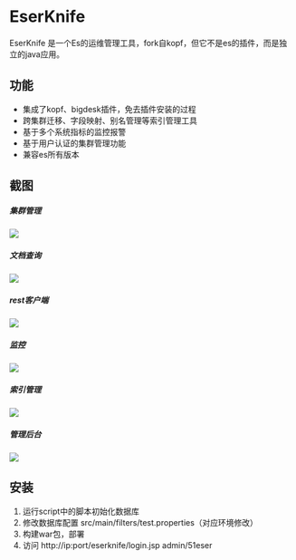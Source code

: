 # EserKnife
EserKnife 是一个Es的运维管理工具，fork自kopf，但它不是es的插件，而是独立的java应用。
## 功能
- 集成了kopf、bigdesk插件，免去插件安装的过程
- 跨集群迁移、字段映射、别名管理等索引管理工具
- 基于多个系统指标的监控报警
- 基于用户认证的集群管理功能
- 兼容es所有版本
## 截图
##### 集群管理
![](https://raw.githubusercontent.com/ucarGroup/EserKnife/master/img/cluster.png "")
##### 文档查询
![](https://raw.githubusercontent.com/ucarGroup/EserKnife/master/img/query.png "")
##### rest客户端
![](https://raw.githubusercontent.com/ucarGroup/EserKnife/master/img/rest.png "")
##### 监控
![](https://raw.githubusercontent.com/ucarGroup/EserKnife/master/img/stat1.png "")
##### 索引管理
![](https://raw.githubusercontent.com/ucarGroup/EserKnife/master/img/index_manage.png "")
##### 管理后台
![](https://raw.githubusercontent.com/ucarGroup/EserKnife/master/img/alarm.png "")
## 安装
1. 运行script中的脚本初始化数据库
2. 修改数据库配置 src/main/filters/test.properties（对应环境修改）
3. 构建war包，部署
4. 访问  http://ip:port/eserknife/login.jsp   admin/51eser
